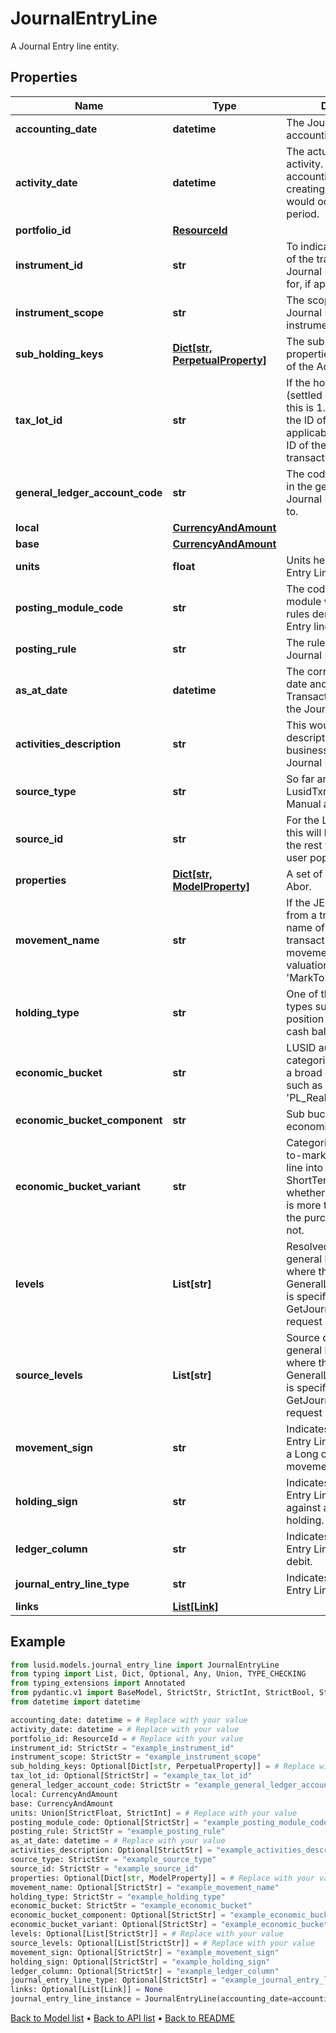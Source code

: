 # JournalEntryLine

A Journal Entry line entity.
## Properties
Name | Type | Description | Notes
------------ | ------------- | ------------- | -------------
**accounting_date** | **datetime** | The Journal Entry Line accounting date. | 
**activity_date** | **datetime** | The actual date of the activity. Differs from the accounting date when creating journals that would occur in a closed period. | 
**portfolio_id** | [**ResourceId**](ResourceId.md) |  | 
**instrument_id** | **str** | To indicate the instrument of the transaction that the Journal Entry Line posted for, if applicable. | 
**instrument_scope** | **str** | The scope in which the Journal Entry Line instrument is in. | 
**sub_holding_keys** | [**Dict[str, PerpetualProperty]**](PerpetualProperty.md) | The sub-holding properties which are part of the AccountingKey. | [optional] 
**tax_lot_id** | **str** | If the holding type is &#39;B&#39; (settled cash balance), this is 1. Otherwise, this is the ID of a tax lot if applicable, or the source ID of the original transaction if not. | [optional] 
**general_ledger_account_code** | **str** | The code of the account in the general ledger the Journal Entry was posted to. | 
**local** | [**CurrencyAndAmount**](CurrencyAndAmount.md) |  | 
**base** | [**CurrencyAndAmount**](CurrencyAndAmount.md) |  | 
**units** | **float** | Units held for the Journal Entry Line. | 
**posting_module_code** | **str** | The code of the posting module where the posting rules derived the Journal Entry lines. | [optional] 
**posting_rule** | **str** | The rule generating the Journal Entry Line. | 
**as_at_date** | **datetime** | The corresponding input date and time of the Transaction generating the Journal Entry Line. | 
**activities_description** | **str** | This would be the description of the business activities this Journal Entry Line is for. | [optional] 
**source_type** | **str** | So far are 4 types: LusidTxn, LusidValuation, Manual and External. | 
**source_id** | **str** | For the Lusid Source Type this will be the txn Id. For the rest will be what the user populates. | 
**properties** | [**Dict[str, ModelProperty]**](ModelProperty.md) | A set of properties for the Abor. | [optional] 
**movement_name** | **str** | If the JE Line is generated from a transaction, the name of the side in the transaction type&#39;s movement. If from a valuation, this is &#39;MarkToMarket&#39;. | [optional] 
**holding_type** | **str** | One of the LUSID holding types such as &#39;P&#39; for position or &#39;B&#39; for settled cash balance. | 
**economic_bucket** | **str** | LUSID automatically categorises a JE Line into a broad economic bucket such as &#39;NA_Cost&#39; or &#39;PL_RealPriceGL&#39;. | 
**economic_bucket_component** | **str** | Sub bucket of the economic bucket. | [optional] 
**economic_bucket_variant** | **str** | Categorisation of a Mark-to-market journal entry line into LongTerm or ShortTerm based on whether the ActivityDate is more than a year after the purchase trade date or not. | [optional] 
**levels** | **List[str]** | Resolved data from the general ledger profile where the GeneralLedgerProfileCode is specified in the GetJournalEntryLines request body. | [optional] 
**source_levels** | **List[str]** | Source data from the general ledger profile where the GeneralLedgerProfileCode is specified in the GetJournalEntryLines request body. | [optional] 
**movement_sign** | **str** | Indicates if the Journal Entry Line corresponds to a Long or Short movement. | [optional] 
**holding_sign** | **str** | Indicates if the Journal Entry Line is operating against a Long or Short holding. | [optional] 
**ledger_column** | **str** | Indicates if the Journal Entry Line is credit or debit. | [optional] 
**journal_entry_line_type** | **str** | Indicates the Journal Entry Line type | [optional] 
**links** | [**List[Link]**](Link.md) |  | [optional] 
## Example

```python
from lusid.models.journal_entry_line import JournalEntryLine
from typing import List, Dict, Optional, Any, Union, TYPE_CHECKING
from typing_extensions import Annotated
from pydantic.v1 import BaseModel, StrictStr, StrictInt, StrictBool, StrictFloat, StrictBytes, Field, validator, ValidationError, conlist, constr
from datetime import datetime

accounting_date: datetime = # Replace with your value
activity_date: datetime = # Replace with your value
portfolio_id: ResourceId = # Replace with your value
instrument_id: StrictStr = "example_instrument_id"
instrument_scope: StrictStr = "example_instrument_scope"
sub_holding_keys: Optional[Dict[str, PerpetualProperty]] = # Replace with your value
tax_lot_id: Optional[StrictStr] = "example_tax_lot_id"
general_ledger_account_code: StrictStr = "example_general_ledger_account_code"
local: CurrencyAndAmount
base: CurrencyAndAmount
units: Union[StrictFloat, StrictInt] = # Replace with your value
posting_module_code: Optional[StrictStr] = "example_posting_module_code"
posting_rule: StrictStr = "example_posting_rule"
as_at_date: datetime = # Replace with your value
activities_description: Optional[StrictStr] = "example_activities_description"
source_type: StrictStr = "example_source_type"
source_id: StrictStr = "example_source_id"
properties: Optional[Dict[str, ModelProperty]] = # Replace with your value
movement_name: Optional[StrictStr] = "example_movement_name"
holding_type: StrictStr = "example_holding_type"
economic_bucket: StrictStr = "example_economic_bucket"
economic_bucket_component: Optional[StrictStr] = "example_economic_bucket_component"
economic_bucket_variant: Optional[StrictStr] = "example_economic_bucket_variant"
levels: Optional[List[StrictStr]] = # Replace with your value
source_levels: Optional[List[StrictStr]] = # Replace with your value
movement_sign: Optional[StrictStr] = "example_movement_sign"
holding_sign: Optional[StrictStr] = "example_holding_sign"
ledger_column: Optional[StrictStr] = "example_ledger_column"
journal_entry_line_type: Optional[StrictStr] = "example_journal_entry_line_type"
links: Optional[List[Link]] = None
journal_entry_line_instance = JournalEntryLine(accounting_date=accounting_date, activity_date=activity_date, portfolio_id=portfolio_id, instrument_id=instrument_id, instrument_scope=instrument_scope, sub_holding_keys=sub_holding_keys, tax_lot_id=tax_lot_id, general_ledger_account_code=general_ledger_account_code, local=local, base=base, units=units, posting_module_code=posting_module_code, posting_rule=posting_rule, as_at_date=as_at_date, activities_description=activities_description, source_type=source_type, source_id=source_id, properties=properties, movement_name=movement_name, holding_type=holding_type, economic_bucket=economic_bucket, economic_bucket_component=economic_bucket_component, economic_bucket_variant=economic_bucket_variant, levels=levels, source_levels=source_levels, movement_sign=movement_sign, holding_sign=holding_sign, ledger_column=ledger_column, journal_entry_line_type=journal_entry_line_type, links=links)

```

[Back to Model list](../README.md#documentation-for-models) &#8226; [Back to API list](../README.md#documentation-for-api-endpoints) &#8226; [Back to README](../README.md)

